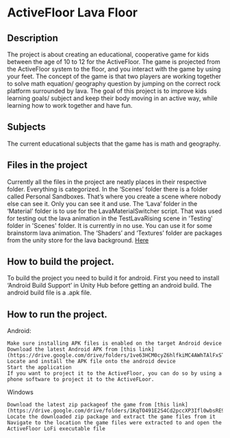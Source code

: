 # ActiveFloor Lava Floor

## Description

The project is about creating an educational, cooperative game for kids between the age of 10 to 12 for the ActiveFloor. The game is projected from the ActiveFloor system to the floor, and you interact with the game by using your feet. The concept of the game is that two players are working together to solve math equation/ geography question by jumping on the correct rock platform surrounded by lava. 
The goal of this project is to improve kids learning goals/ subject and keep their body moving in an active way, while learning how to work together and have fun.

## Subjects

The current educational subjects that the game has is math and geography.

## Files in the project

Currently all the files in the project are neatly places in their respective folder.  Everything is categorized. In the ‘Scenes’ folder there is a folder called Personal Sandboxes. That’s where you create a scene where nobody else can see it. Only you can see it and use.
The ‘Lava’ folder in the ‘Material’ folder is to use for the LavaMaterialSwitcher script. That was used for testing out the lava animation in the TestLavaRising scene in 'Testing' folder in 'Scenes' folder. It is currently in no use. You can use it for some brainstorm lava animation.
The ‘Shaders’ and ‘Textures’ folder are packages from the unity store for the lava background. [Here](https://assetstore.unity.com/packages/vfx/shaders/lava-flowing-shader-33635)


## How to build the project.

To build the project you need to build it for android. First you need to install ‘Android Build Support’ in Unity Hub before getting an android build. The android build file is a .apk file.

## How to run the project.

Android:

    Make sure installing APK files is enabled on the target Android device
    Download the latest Android APK from [this link](https://drive.google.com/drive/folders/1ve63HCM0cyZ6hlfkiMC4AWhTAlFxSTNC)
    Locate and install the APK file onto the android device
    Start the application
    If you want to project it to the ActiveFloor, you can do so by using a phone software to project it to the ActiveFLoor.

Windows

    Download the latest zip packageof the game from [this link](https://drive.google.com/drive/folders/1KqTO491E2S4Cd2pccXP3Ifl0wbsRE9Qz)
    Locate the downloaded zip package and extract the game files from it
    Navigate to the location the game files were extracted to and open the ActiveFloor LoFi executable file
